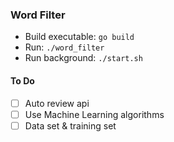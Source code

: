 ### Word Filter
- Build executable: `go build`
- Run: `./word_filter `
- Run background: `./start.sh`

#### To Do
- [ ] Auto review api
- [ ] Use Machine Learning algorithms
- [ ] Data set & training set